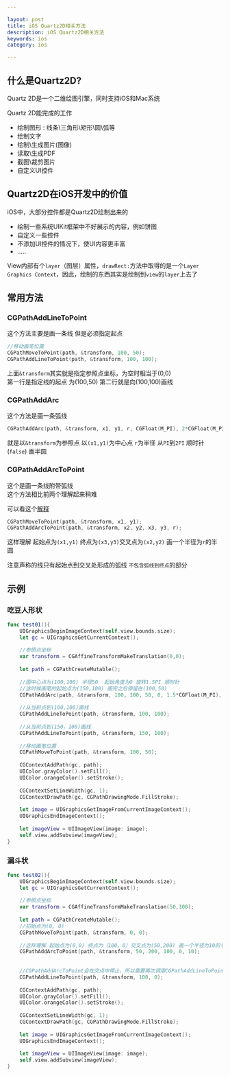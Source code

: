 ```yaml
---

layout: post
title: iOS Quartz2D相关方法
description: iOS Quartz2D相关方法
keywords: ios
category: ios

---
```



## 什么是Quartz2D?

Quartz 2D是一个二维绘图引擎，同时支持iOS和Mac系统

Quartz 2D能完成的工作

+ 绘制图形 : 线条\三角形\矩形\圆\弧等
+ 绘制文字
+ 绘制\生成图片(图像)
+ 读取\生成PDF
+ 截图\裁剪图片
+ 自定义UI控件

## Quartz2D在iOS开发中的价值

iOS中，大部分控件都是Quartz2D绘制出来的

+ 绘制一些系统UIKit框架中不好展示的内容，例如饼图
+ 自定义一些控件
+ 不添加UI控件的情况下，使UI内容更丰富
+ .....

View内部有个`layer`（图层）属性，`drawRect:`方法中取得的是一个`Layer Graphics Context`，因此，绘制的东西其实是绘制到`view`的`layer`上去了

## 常用方法

### CGPathAddLineToPoint

这个方法主要是画一条线  但是必须指定起点

```swift
//移动画笔位置
CGPathMoveToPoint(path, &transform, 100, 50);
CGPathAddLineToPoint(path, &transform, 100, 100);
```

上面`&transform`其实就是指定参照点坐标，为空时相当于(0,0)  
第一行是指定线的起点 为(100,50) 
第二行就是向(100,100)画线


### CGPathAddArc

这个方法是画一条弧线

```swift
CGPathAddArc(path, &transform, x1, y1, r, CGFloat(M_PI), 2*CGFloat(M_PI), false);
```

就是以`&transform`为参照点 以`(x1,y1)`为中心点 `r`为半径 从`PI`到`2PI` 顺时针(`false`) 画半圆

### CGPathAddArcToPoint

这个是画一条线附带弧线  
这个方法相比前两个理解起来稍难  

可以看这个[解释](http://stackoverflow.com/questions/78127/cgpathaddarc-vs-cgpathaddarctopoint)

```swift
CGPathMoveToPoint(path, &transform, x1, y1);
CGPathAddArcToPoint(path, &transform, x2, y2, x3, y3, r);
```

这样理解 起始点为`(x1,y1)` 终点为`(x3,y3)`交叉点为`(x2,y2)` 画一个半径为`r`的半圆

注意声称的线只有起始点到交叉处形成的弧线 `不包含弧线到终点`的部分

## 示例

### 吃豆人形状

```swift
func test01(){
    UIGraphicsBeginImageContext(self.view.bounds.size);
    let gc = UIGraphicsGetCurrentContext();
    
    //参照点坐标
    var transform = CGAffineTransformMakeTranslation(0,0);
    
    let path = CGPathCreateMutable();
    
    //圆中心点为(100,100) 半径50  起始角度为0 旋转1.5PI 顺时针
    //这时候画笔的起始点为(150,100) 画完之后停留在(100,50)
    CGPathAddArc(path, &transform, 100, 100, 50, 0, 1.5*CGFloat(M_PI), false);
    
    //从当前点到(100,100)画线
    CGPathAddLineToPoint(path, &transform, 100, 100);
    
    //从当前点到(150，100)画线
    CGPathAddLineToPoint(path, &transform, 150, 100);
    
    //移动画笔位置
    CGPathMoveToPoint(path, &transform, 100, 50);
    
    CGContextAddPath(gc, path);
    UIColor.grayColor().setFill();
    UIColor.orangeColor().setStroke();
    
    CGContextSetLineWidth(gc, 1);
    CGContextDrawPath(gc, CGPathDrawingMode.FillStroke);
    
    let image = UIGraphicsGetImageFromCurrentImageContext();
    UIGraphicsEndImageContext();
    
    let imageView = UIImageView(image: image);
    self.view.addSubview(imageView);
}
```

### 漏斗状

```swift
func test02(){
    UIGraphicsBeginImageContext(self.view.bounds.size);
    let gc = UIGraphicsGetCurrentContext();
    
    //参照点坐标
    var transform = CGAffineTransformMakeTranslation(50,100);
    
    let path = CGPathCreateMutable();
    //初始点为(0, 0)
    CGPathMoveToPoint(path, &transform, 0, 0);
    
    //这样理解 起始点为(0,0) 终点为（100，0）交叉点为(50,200) 画一个半径为10的半圆
    CGPathAddArcToPoint(path, &transform, 50, 200, 100, 0, 10);
    
    
    //CGPathAddArcToPoint会在交点中停止，所以需要再次调用CGPathAddLineToPoint画出下面的线
    CGPathAddLineToPoint(path, &transform, 100, 0);
    
    CGContextAddPath(gc, path);
    UIColor.grayColor().setFill();
    UIColor.orangeColor().setStroke();
    
    CGContextSetLineWidth(gc, 1);
    CGContextDrawPath(gc, CGPathDrawingMode.FillStroke);
    
    let image = UIGraphicsGetImageFromCurrentImageContext();
    UIGraphicsEndImageContext();
    
    let imageView = UIImageView(image: image);
    self.view.addSubview(imageView);
}
```